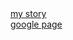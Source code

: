 <html>
<body>
<a href="https://pragna522.github.io/mystory/">my story</a><br>
<a href="https://pragna522.github.io/google/">google page</a>
</body>
</html>
